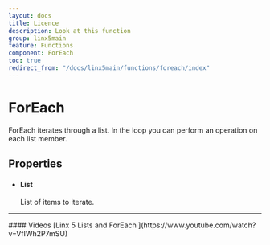 ```yaml
---
layout: docs
title: Licence
description: Look at this function
group: linx5main
feature: Functions
component: ForEach
toc: true
redirect_from: "/docs/linx5main/functions/foreach/index"
---
```

ForEach
=======

ForEach iterates through a list. In the loop you can perform an
operation on each list member.

Properties
----------

-  #### List

    List of items to iterate.

<hr>
#### Videos
[Linx 5 Lists and ForEach ](https://www.youtube.com/watch?v=VfIWh2P7mSU)


